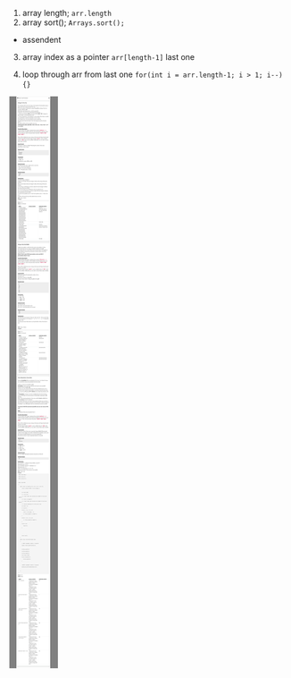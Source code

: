 1. array length;
   `arr.length`
2. array sort();
   `Arrays.sort();`

- assendent

3. array index as a pointer
   `arr[length-1]` last one

4. loop through arr from last one
   `for(int i = arr.length-1; i > 1; i--) {}`

![](./FireShot%20Capture%20003%20-%20RevaturePro%20-%20Curriculum%20-%20Java%20Full%20stack%20AWS-%20Next%20gen%20-%20app.revature.com.png)
